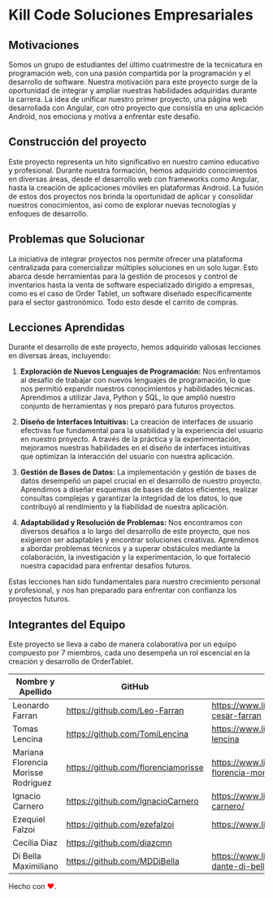 # Kill Code Soluciones Empresariales  
  
## Motivaciones  
  
Somos un grupo de estudiantes del último cuatrimestre de la tecnicatura en programación web, con una pasión compartida por la programación y el desarrollo de software. Nuestra motivación para este proyecto surge de la oportunidad de integrar y ampliar nuestras habilidades adquiridas durante la carrera. La idea de unificar nuestro primer proyecto, una página web desarrollada con Angular, con otro proyecto que consistía en una aplicación Android, nos emociona y motiva a enfrentar este desafío.    
   
## Construcción del proyecto   

Este proyecto representa un hito significativo en nuestro camino educativo y profesional. Durante nuestra formación, hemos adquirido conocimientos en diversas áreas, desde el desarrollo web con frameworks como Angular, hasta la creación de aplicaciones móviles en plataformas Android. La fusión de estos dos proyectos nos brinda la oportunidad de aplicar y consolidar nuestros conocimientos, así como de explorar nuevas tecnologías y enfoques de desarrollo.  

## Problemas que Solucionar

La iniciativa de integrar proyectos nos permite ofrecer una plataforma centralizada para comercializar múltiples soluciones en un solo lugar. Esto abarca desde herramientas para la gestión de procesos y control de inventarios hasta la venta de software especializado dirigido a empresas, como es el caso de Order Tablet, un software diseñado específicamente para el sector gastronómico. Todo esto desde el carrito de compras.  

## Lecciones Aprendidas

Durante el desarrollo de este proyecto, hemos adquirido valiosas lecciones en diversas áreas, incluyendo:

1. **Exploración de Nuevos Lenguajes de Programación:** Nos enfrentamos al desafío de trabajar con nuevos lenguajes de programación, lo que nos permitió expandir nuestros conocimientos y habilidades técnicas. Aprendimos a utilizar Java, Python y SQL, lo que amplió nuestro conjunto de herramientas y nos preparó para futuros proyectos.

2. **Diseño de Interfaces Intuitivas:** La creación de interfaces de usuario efectivas fue fundamental para la usabilidad y la experiencia del usuario en nuestro proyecto. A través de la práctica y la experimentación, mejoramos nuestras habilidades en el diseño de interfaces intuitivas que optimizan la interacción del usuario con nuestra aplicación.

3. **Gestión de Bases de Datos:** La implementación y gestión de bases de datos desempeñó un papel crucial en el desarrollo de nuestro proyecto. Aprendimos a diseñar esquemas de bases de datos eficientes, realizar consultas complejas y garantizar la integridad de los datos, lo que contribuyó al rendimiento y la fiabilidad de nuestra aplicación.

4. **Adaptabilidad y Resolución de Problemas:** Nos encontramos con diversos desafíos a lo largo del desarrollo de este proyecto, que nos exigieron ser adaptables y encontrar soluciones creativas. Aprendimos a abordar problemas técnicos y a superar obstáculos mediante la colaboración, la investigación y la experimentación, lo que fortaleció nuestra capacidad para enfrentar desafíos futuros.

Estas lecciones han sido fundamentales para nuestro crecimiento personal y profesional, y nos han preparado para enfrentar con confianza los proyectos futuros.






## Integrantes del Equipo
Este proyecto se lleva a cabo de manera colaborativa por un equipo compuesto por 7 miembros, cada uno desempeña un rol escencial en la creación y desarrollo de OrderTablet.


|Nombre y Apellido|GitHub|LinkedIn|
----|----|----
Leonardo Farran|https://github.com/Leo-Farran|https://www.linkedin.com/in/leonardo-cesar-farran|
Tomas Lencina |https://github.com/TomiLencina| https://www.linkedin.com/in/tomas-lencina
Mariana Florencia Morisse Rodriguez|https://github.com/florenciamorisse|https://www.linkedin.com/in/mariana-florencia-morisse-rodriguez/|
Ignacio Carnero|https://github.com/IgnacioCarnero|https://www.linkedin.com/in/ignacio-carnero/|
Ezequiel Falzoi |https://github.com/ezefalzoi|https://www.linkedin.com/in/ezequielfalzoi/|
Cecilia Diaz|https://github.com/diazcmn| |https://www.linkedin.com/in/diazcmn/
Di Bella Maximiliano|https://github.com/MDDiBella|https://www.linkedin.com/in/maximiliano-dante-di-bella-374182147/|

Hecho con <font color="red">❤️</font>.


